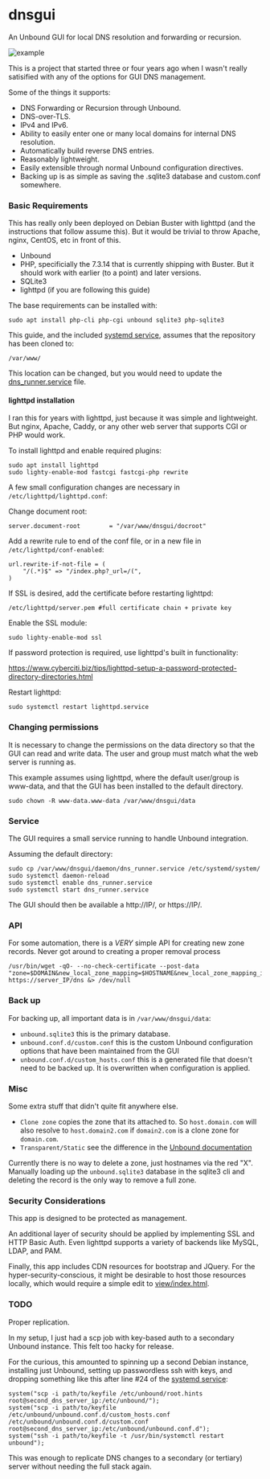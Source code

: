 # dnsgui

An Unbound GUI for local DNS resolution and forwarding or recursion.

![example](https://user-images.githubusercontent.com/20545075/74970589-3ed4be00-53e4-11ea-9893-fb761d6b4c1b.png)


This is a project that started three or four years ago when I wasn't really satisified with any of the options for GUI DNS management.  

Some of the things it supports:

* DNS Forwarding or Recursion through Unbound.  
* DNS-over-TLS.
* IPv4 and IPv6.
* Ability to easily enter one or many local domains for internal DNS resolution.
* Automatically build reverse DNS entries.
* Reasonably lightweight.
* Easily extensible through normal Unbound configuration directives.  
* Backing up is as simple as saving the .sqlite3 database and custom.conf somewhere.

### Basic Requirements

This has really only been deployed on Debian Buster with lighttpd (and the instructions that follow assume this).  But it would be trivial to throw Apache, nginx, CentOS, etc in front of this.

* Unbound
* PHP, specificially the 7.3.14 that is currently shipping with Buster. But it should work with earlier (to a point) and later versions.
* SQLite3
* lighttpd (if you are following this guide)


The base requirements can be installed with:

    sudo apt install php-cli php-cgi unbound sqlite3 php-sqlite3

This guide, and the included [systemd service](daemon/dns_runner.php), assumes that the repository has been cloned to:

    /var/www/

This location can be changed, but you would need to update the [dns_runner.service](daemon/dns_runner.service#L10) file.

#### lighttpd installation

I ran this for years with lighttpd, just because it was simple and lightweight.  But nginx, Apache, Caddy, or any other web server that supports CGI or PHP would work.

To install lighttpd and enable required plugins:

    sudo apt install lighttpd
    sudo lighty-enable-mod fastcgi fastcgi-php rewrite

A few small configuration changes are necessary in `/etc/lighttpd/lighttpd.conf`:

Change document root:

    server.document-root        = "/var/www/dnsgui/docroot"

Add a rewrite rule to end of the conf file, or in a new file in `/etc/lighttpd/conf-enabled`:

    url.rewrite-if-not-file = (
        "/(.*)$" => "/index.php?_url=/(",
    )

If SSL is desired, add the certificate before restarting lighttpd:

    /etc/lighttpd/server.pem #full certificate chain + private key

Enable the SSL module:

    sudo lighty-enable-mod ssl

If password protection is required, use lighttpd's built in functionality:

https://www.cyberciti.biz/tips/lighttpd-setup-a-password-protected-directory-directories.html

Restart lighttpd:

    sudo systemctl restart lighttpd.service

### Changing permissions

It is necessary to change the permissions on the data directory so that the GUI can read and write data. The user and group must match what the web server is running as.

This example assumes using lighttpd, where the default user/group is www-data, and that the GUI has been installed to the default directory.

    sudo chown -R www-data.www-data /var/www/dnsgui/data

### Service

The GUI requires a small service running to handle Unbound integration.

Assuming the default directory:

    sudo cp /var/www/dnsgui/daemon/dns_runner.service /etc/systemd/system/
    sudo systemctl daemon-reload
    sudo systemctl enable dns_runner.service
    sudo systemctl start dns_runner.service


The GUI should then be available a http://IP/, or https://IP/.

### API

For some automation, there is a *VERY* simple API for creating new zone records.  Never got around to creating a proper removal process

    /usr/bin/wget -qO- --no-check-certificate --post-data "zone=$DOMAIN&new_local_zone_mapping=$HOSTNAME&new_local_zone_mapping_ip=$IPV4_or_6&api_added=1&force_update=1" https://server_IP/dns &> /dev/null

### Back up

For backing up, all important data is in `/var/www/dnsgui/data`:

* `unbound.sqlite3` this is the primary database.
* `unbound.conf.d/custom.conf` this is the custom Unbound configuration options that have been maintained from the GUI
* `unbound.conf.d/custom_hosts.conf` this is a generated file that doesn't need to be backed up.  It is overwritten when configuration is applied.  

### Misc

Some extra stuff that didn't quite fit anywhere else.  

* `Clone zone` copies the zone that its attached to.  So `host.domain.com` will also resolve to `host.domain2.com` if `domain2.com` is a clone zone for `domain.com`.
* `Transparent/Static` see the difference in the [Unbound documentation](https://nlnetlabs.nl/documentation/unbound/unbound.conf/)

Currently there is no way to delete a zone, just hostnames via the red "X".  Manually loading up the `unbound.sqlite3` database in the sqlite3 cli and deleting the record is the only way to remove a full zone.

### Security Considerations

This app is designed to be protected as management. 

An additional layer of security should be applied by implementing SSL and HTTP Basic Auth. Even lighttpd supports a variety of backends like MySQL, LDAP, and PAM.

Finally, this app includes CDN resources for bootstrap and JQuery.  For the hyper-security-conscious, it might be desirable to host those resources locally, which would require a simple edit to [view/index.html](view/index.html#L13).

### TODO

Proper replication.  

In my setup, I just had a scp job with key-based auth to a secondary Unbound instance.  This felt too hacky for release.  

For the curious, this amounted to spinning up a second Debian instance, installing just Unbound, setting up passwordless ssh with keys, and dropping something like this after line #24 of the [systemd service](daemon/dns_runner.php#L24):

    system("scp -i path/to/keyfile /etc/unbound/root.hints root@second_dns_server_ip:/etc/unbound/");
    system("scp -i path/to/keyfile /etc/unbound/unbound.conf.d/custom_hosts.conf /etc/unbound/unbound.conf.d/custom.conf root@second_dns_server_ip:/etc/unbound/unbound.conf.d");
    system("ssh -i path/to/keyfile -t /usr/bin/systemctl restart unbound");

This was enough to replicate DNS changes to a secondary (or tertiary) server without needing the full stack again.
